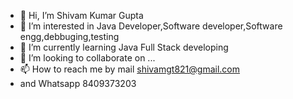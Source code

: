 - 👋 Hi, I’m Shivam Kumar Gupta
- 👀 I’m interested in Java Developer,Software developer,Software engg,debbuging,testing
- 🌱 I’m currently learning Java Full Stack developing
- 💞️ I’m looking to collaborate on ...
- 📫 How to reach me by mail shivamgt821@gmail.com
- and Whatsapp 8409373203

<!---
shivamgt821/shivamgt821 is a ✨ special ✨ repository because its `README.md` (this file) appears on your GitHub profile.
You can click the Preview link to take a look at your changes.
--->
